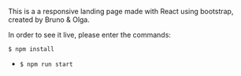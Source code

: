 
This is a a responsive landing page made with React using bootstrap, created by Bruno & Olga. 

In order to see it live, please enter the commands:

```
$ npm install
```

- `$ npm run start`
